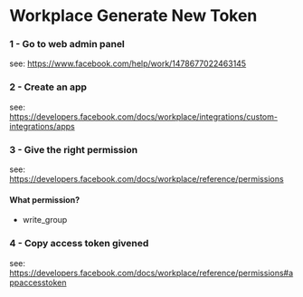 # Workplace Generate New Token

### 1 - Go to web admin panel
see: <https://www.facebook.com/help/work/1478677022463145>

### 2 - Create an app
see: <https://developers.facebook.com/docs/workplace/integrations/custom-integrations/apps>

### 3 - Give the right permission
see: <https://developers.facebook.com/docs/workplace/reference/permissions>
#### What permission?
- write_group

### 4 - Copy access token givened
see: <https://developers.facebook.com/docs/workplace/reference/permissions#appaccesstoken>
